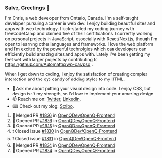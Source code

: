 ### Salve, Greetings 👋

I'm Chris, a web developer from Ontario, Canada. I'm a self-taught developer pursuing a career in web dev. I enjoy building beautiful sites and apps with web technology.
I kick-started my coding journey with freeCodeCamp and claimed five of their certifications.  I currently working on personal projects in JavaScript, especially with React/Next.js, though I'm open to learning other languages and frameworks. I love the web platform and I'm excited by the powerful technolgies which can developers can efficiently build amazing sites and apps with. Lately I've been getting my feet wet with larger projects by contributing to https://github.com/Automattic/wp-calypso .

When I get down to coding, I enjoy the satisfaction of creating complex interaction and the eye candy of adding styles to my HTML. 

- 💬 Ask me about putting your visual design into code. I enjoy CSS, but design isn't my strength, so I'd love to implement your amazing design.
- 📫 Reach me on: [Twitter](https://twitter.com/Christo28120856), [Linkedin](https://www.linkedin.com/in/christopher-stevers-07b9a5204/).
- ⌨ Check out my blog: [Scribo](https://christopherstevers.cf).
<!--
**Christopher-Stevers/Christopher-Stevers** is a ✨ _special_ ✨ repository because its `README.md` (this file) appears on your GitHub profile.

Here are some ideas to get you started:

- 🔭 I’m currently working on ...
- 🌱 I’m currently learning ...
- 👯 I’m looking to collaborate on ...
- 🤔 I’m looking for help with ...
- 😄 Pronouns: ...
- ⚡ Fun fact: ...
-->

<!--START_SECTION:activity-->
1. 🎉 Merged PR [#1836](https://github.com/OpenQDev/OpenQ-Frontend/pull/1836) in [OpenQDev/OpenQ-Frontend](https://github.com/OpenQDev/OpenQ-Frontend)
2. 💪 Opened PR [#1836](https://github.com/OpenQDev/OpenQ-Frontend/pull/1836) in [OpenQDev/OpenQ-Frontend](https://github.com/OpenQDev/OpenQ-Frontend)
3. 💪 Opened PR [#1835](https://github.com/OpenQDev/OpenQ-Frontend/pull/1835) in [OpenQDev/OpenQ-Frontend](https://github.com/OpenQDev/OpenQ-Frontend)
4. ❗️ Closed issue [#1830](https://github.com/OpenQDev/OpenQ-Frontend/issues/1830) in [OpenQDev/OpenQ-Frontend](https://github.com/OpenQDev/OpenQ-Frontend)
5. ❗️ Closed issue [#1831](https://github.com/OpenQDev/OpenQ-Frontend/issues/1831) in [OpenQDev/OpenQ-Frontend](https://github.com/OpenQDev/OpenQ-Frontend)
6. 🎉 Merged PR [#1834](https://github.com/OpenQDev/OpenQ-Frontend/pull/1834) in [OpenQDev/OpenQ-Frontend](https://github.com/OpenQDev/OpenQ-Frontend)
7. 💪 Opened PR [#1834](https://github.com/OpenQDev/OpenQ-Frontend/pull/1834) in [OpenQDev/OpenQ-Frontend](https://github.com/OpenQDev/OpenQ-Frontend)
<!--END_SECTION:activity-->
